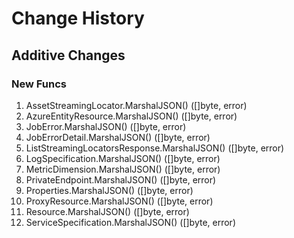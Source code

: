 # Change History

## Additive Changes

### New Funcs

1. AssetStreamingLocator.MarshalJSON() ([]byte, error)
1. AzureEntityResource.MarshalJSON() ([]byte, error)
1. JobError.MarshalJSON() ([]byte, error)
1. JobErrorDetail.MarshalJSON() ([]byte, error)
1. ListStreamingLocatorsResponse.MarshalJSON() ([]byte, error)
1. LogSpecification.MarshalJSON() ([]byte, error)
1. MetricDimension.MarshalJSON() ([]byte, error)
1. PrivateEndpoint.MarshalJSON() ([]byte, error)
1. Properties.MarshalJSON() ([]byte, error)
1. ProxyResource.MarshalJSON() ([]byte, error)
1. Resource.MarshalJSON() ([]byte, error)
1. ServiceSpecification.MarshalJSON() ([]byte, error)
